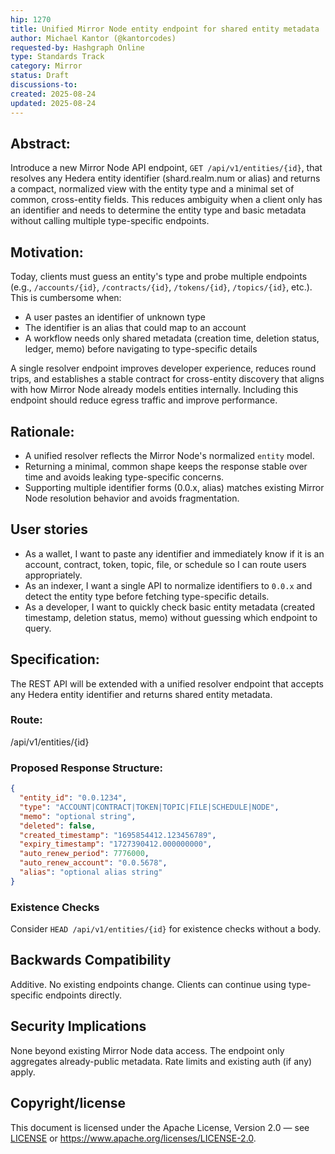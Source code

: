 ```yaml
---
hip: 1270
title: Unified Mirror Node entity endpoint for shared entity metadata
author: Michael Kantor (@kantorcodes)
requested-by: Hashgraph Online
type: Standards Track
category: Mirror
status: Draft
discussions-to:
created: 2025-08-24
updated: 2025-08-24
---
```


## Abstract:

Introduce a new Mirror Node API endpoint, `GET /api/v1/entities/{id}`, that resolves any Hedera entity identifier (shard.realm.num or alias) and returns a compact, normalized view with the entity type and a minimal set of common, cross-entity fields. This reduces ambiguity when a client only has an identifier and needs to determine the entity type and basic metadata without calling multiple type-specific endpoints.

## Motivation:

Today, clients must guess an entity's type and probe multiple endpoints (e.g., `/accounts/{id}`, `/contracts/{id}`, `/tokens/{id}`, `/topics/{id}`, etc.). This is cumbersome when:

- A user pastes an identifier of unknown type
- The identifier is an alias that could map to an account
- A workflow needs only shared metadata (creation time, deletion status, ledger, memo) before navigating to type-specific details

A single resolver endpoint improves developer experience, reduces round trips, and establishes a stable contract for cross-entity discovery that aligns with how Mirror Node already models entities internally. Including this endpoint should reduce egress traffic and improve performance.

## Rationale:

- A unified resolver reflects the Mirror Node's normalized `entity` model.
- Returning a minimal, common shape keeps the response stable over time and avoids leaking type-specific concerns.
- Supporting multiple identifier forms (0.0.x, alias) matches existing Mirror Node resolution behavior and avoids fragmentation.

## User stories

- As a wallet, I want to paste any identifier and immediately know if it is an account, contract, token, topic, file, or schedule so I can route users appropriately.
- As an indexer, I want a single API to normalize identifiers to `0.0.x` and detect the entity type before fetching type-specific details.
- As a developer, I want to quickly check basic entity metadata (created timestamp, deletion status, memo) without guessing which endpoint to query.

## Specification:

The REST API will be extended with a unified resolver endpoint that accepts any Hedera entity identifier and returns shared entity metadata.

### Route:

/api/v1/entities/{id}

### Proposed Response Structure:

```json
{
  "entity_id": "0.0.1234",
  "type": "ACCOUNT|CONTRACT|TOKEN|TOPIC|FILE|SCHEDULE|NODE",
  "memo": "optional string",
  "deleted": false,
  "created_timestamp": "1695854412.123456789",
  "expiry_timestamp": "1727390412.000000000",
  "auto_renew_period": 7776000,
  "auto_renew_account": "0.0.5678",
  "alias": "optional alias string"
}
```

### Existence Checks

Consider `HEAD /api/v1/entities/{id}` for existence checks without a body.

## Backwards Compatibility

Additive. No existing endpoints change. Clients can continue using type-specific endpoints directly.

## Security Implications

None beyond existing Mirror Node data access. The endpoint only aggregates already-public metadata. Rate limits and existing auth (if any) apply.

## Copyright/license

This document is licensed under the Apache License, Version 2.0 — see [LICENSE](../LICENSE) or <https://www.apache.org/licenses/LICENSE-2.0>.
